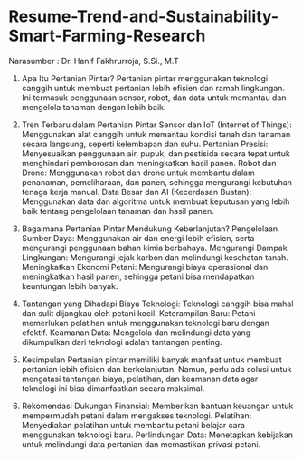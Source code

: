# Resume-Trend-and-Sustainability-Smart-Farming-Research
Narasumber : Dr. Hanif Fakhrurroja, S.Si., M.T

1. Apa Itu Pertanian Pintar? Pertanian pintar menggunakan teknologi canggih untuk membuat pertanian lebih efisien dan ramah lingkungan. Ini termasuk penggunaan sensor, robot, dan data untuk memantau dan mengelola tanaman dengan lebih baik.

2. Tren Terbaru dalam Pertanian Pintar
Sensor dan IoT (Internet of Things): Menggunakan alat canggih untuk memantau kondisi tanah dan tanaman secara langsung, seperti kelembapan dan suhu.
Pertanian Presisi: Menyesuaikan penggunaan air, pupuk, dan pestisida secara tepat untuk menghindari pemborosan dan meningkatkan hasil panen.
Robot dan Drone: Menggunakan robot dan drone untuk membantu dalam penanaman, pemeliharaan, dan panen, sehingga mengurangi kebutuhan tenaga kerja manual.
Data Besar dan AI (Kecerdasan Buatan): Menggunakan data dan algoritma untuk membuat keputusan yang lebih baik tentang pengelolaan tanaman dan hasil panen.

3. Bagaimana Pertanian Pintar Mendukung Keberlanjutan?
Pengelolaan Sumber Daya: Menggunakan air dan energi lebih efisien, serta mengurangi penggunaan bahan kimia berbahaya.
Mengurangi Dampak Lingkungan: Mengurangi jejak karbon dan melindungi kesehatan tanah.
Meningkatkan Ekonomi Petani: Mengurangi biaya operasional dan meningkatkan hasil panen, sehingga petani bisa mendapatkan keuntungan lebih banyak.

4. Tantangan yang Dihadapi
Biaya Teknologi: Teknologi canggih bisa mahal dan sulit dijangkau oleh petani kecil.
Keterampilan Baru: Petani memerlukan pelatihan untuk menggunakan teknologi baru dengan efektif.
Keamanan Data: Mengelola dan melindungi data yang dikumpulkan dari teknologi adalah tantangan penting.

5. Kesimpulan Pertanian pintar memiliki banyak manfaat untuk membuat pertanian lebih efisien dan berkelanjutan.
    Namun, perlu ada solusi untuk mengatasi tantangan biaya, pelatihan, dan keamanan data agar teknologi ini bisa dimanfaatkan secara maksimal.

6. Rekomendasi
Dukungan Finansial: Memberikan bantuan keuangan untuk mempermudah petani dalam mengakses teknologi.
Pelatihan: Menyediakan pelatihan untuk membantu petani belajar cara menggunakan teknologi baru.
Perlindungan Data: Menetapkan kebijakan untuk melindungi data pertanian dan memastikan privasi petani.
